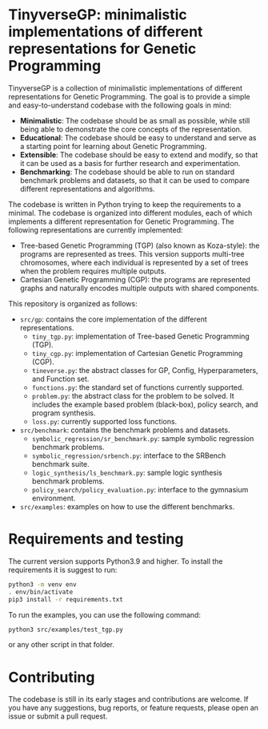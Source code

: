 # TinyverseGP: minimalistic implementations of different representations for Genetic Programming 

TinyverseGP is a collection of minimalistic implementations of different representations for Genetic Programming. The goal is to provide a simple and easy-to-understand codebase with the following goals in mind:

- **Minimalistic**: The codebase should be as small as possible, while still being able to demonstrate the core concepts of the representation.
- **Educational**: The codebase should be easy to understand and serve as a starting point for learning about Genetic Programming.
- **Extensible**: The codebase should be easy to extend and modify, so that it can be used as a basis for further research and experimentation.
- **Benchmarking**: The codebase should be able to run on standard benchmark problems and datasets, so that it can be used to compare different representations and algorithms.

The codebase is written in Python trying to keep the requirements to a minimal. The codebase is organized into different modules, each of which implements a different representation for Genetic Programming. The following representations are currently implemented:

- Tree-based Genetic Programming (TGP) (also known as Koza-style): the programs are represented as trees. This version supports multi-tree chromosomes, where each individual is represented by a set of trees when the problem requires multiple outputs.
- Cartesian Genetic Programming (CGP): the programs are represented graphs and naturally encodes multiple outputs with shared components.

This repository is organized as follows:

- `src/gp`: contains the core implementation of the different representations.
  - `tiny_tgp.py`: implementation of Tree-based Genetic Programming (TGP).
  - `tiny_cgp.py`: implementation of Cartesian Genetic Programming (CGP).
  - `tineverse.py`: the abstract classes for GP, Config, Hyperparameters, and Function set.
  - `functions.py`: the standard set of functions currently supported.
  - `problem.py`: the abstract class for the problem to be solved. It includes the example based problem (black-box), policy search, and program synthesis.
  - `loss.py`: currently supported loss functions.
- `src/benchmark`: contains the benchmark problems and datasets.
  - `symbolic_regression/sr_benchmark.py`: sample symbolic regression benchmark problems.
  - `symbolic_regression/srbench.py`:  interface to the SRBench benchmark suite.
  - `logic_synthesis/ls_benchmark.py`: sample logic synthesis benchmark problems.
  - `policy_search/policy_evaluation.py`: interface to the gymnasium environment.
- `src/examples`: examples on how to use the different benchmarks.

# Requirements and testing

The current version supports Python3.9 and higher. To install the requirements it is suggest to run:


```bash
python3 -m venv env
. env/bin/activate
pip3 install -r requirements.txt
```

To run the examples, you can use the following command:

```bash
python3 src/examples/test_tgp.py
```

or any other script in that folder.

# Contributing

The codebase is still in its early stages and contributions are welcome. If you have any suggestions, bug reports, or feature requests, please open an issue or submit a pull request.
